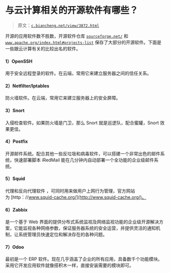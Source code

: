 # 与云计算相关的开源软件有哪些？

> 原文：[`c.biancheng.net/view/3872.html`](http://c.biancheng.net/view/3872.html)

开源的应用软件数不胜数，开源软件仓库 [`sourceforge.net/`](https://sourceforge.net/) 和 [`www.apache.org/index.html#projects-list`](http://www.apache.org/index.html#projects-list) 保存了大部分的开源软件。下面是一些跟云计算有关的比较出名的软件。

#### 1）OpenSSH

用于安全远程登录的软件。在云端，常用它来建立服务器之间的信任关系。

#### 2）Netfilter/Iptables

防火墙软件。在云端，常用它来建立服务器上的安全屏障。

#### 3）Snort

入侵检查软件。如果防火墙是门卫，那么 Snort 就是巡逻队，配合蜜罐，Snort 效果更佳。

#### 4）Postfix

开源邮件系统。配合其他一些反垃圾和病毒软件，可以搭建一个非常出色的邮件系统，快速部署脚本 iRedMail 能在几分钟内自动部署一个全功能的企业级邮件系统。

#### 5）Squid

代理和反向代理软件 ，可同时用来做用户上网行为管理，官方网站为 [http：//www.squid-cache.org/](http://www.squid-cache.org/)。

#### 6）Zabbix

是一个基于 Web 界面的提供分布式系统监视及网络监视功能的企业级开源解决方案，它能监视各种网络参数，保证服务器系统的安全运营，并提供灵活的通知机制，让系统管理员快速定位和解决存在的各种问题。

#### 7）Odoo

最初是一个 ERP 软件。现在几乎涵盖了企业的所有应用，具备数千个功能模块。采用它开发应用软件就像搭积木一样，直接安装需要的模块即可。
